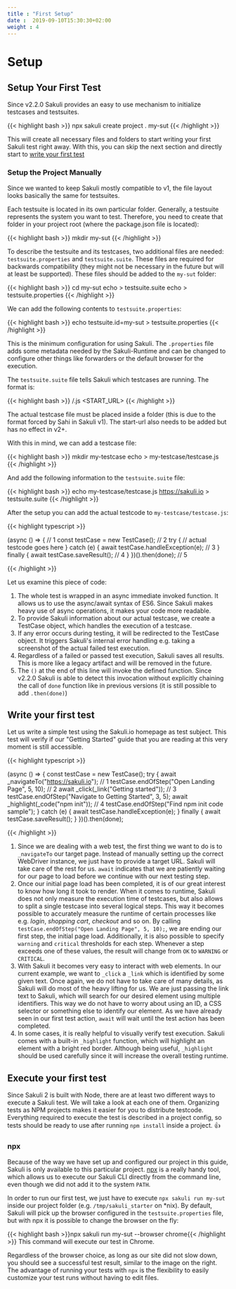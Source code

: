 ```yaml
---
title : "First Setup"
date :  2019-09-10T15:30:30+02:00
weight : 4
---
```


# Setup

## Setup Your First Test

Since v2.2.0 Sakuli provides an easy to use mechanism to initialize testcases and testsuites.

{{< highlight bash >}}
npx sakuli create project . my-sut
{{< /highlight >}}

This will create all necessary files and folders to start writing your first Sakuli test right away. With this, you can skip the next section and directly start to [write your first test](#write-your-first-test)

### Setup the Project Manually

Since we wanted to keep Sakuli mostly compatible to v1, the file layout looks basically the same for testsuites.

Each testsuite is located in its own particular folder. Generally, a testsuite represents the system you want to test. Therefore, you need to create that folder in your project root (where the package.json file is located):

{{< highlight bash >}}
mkdir my-sut
{{< /highlight >}}

To describe the testsuite and its testcases, two additional files are needed: `testsuite.properties` and `testsuite.suite`. These files are required for backwards compatibility (they might not be necessary in the future but will at least be supported). These files should be added to the `my-sut` folder:

{{< highlight bash >}}
cd my-sut
echo > testsuite.suite
echo > testsuite.properties
{{< /highlight >}}

We can add the following contents to `testsuite.properties`:

{{< highlight bash >}}
echo testsuite.id=my-sut > testsuite.properties
{{< /highlight >}}

This is the minimum configuration for using Sakuli. The `.properties` file adds some metadata needed by the Sakuli-Runtime and can be changed to configure other things like forwarders or the default browser for the execution.

The `testsuite.suite` file tells Sakuli which testcases are running. The format is:

{{< highlight bash >}}
<FOLDER-NAME>/<FILE-NAME>.js <START_URL>
{{< /highlight >}}

The actual testcase file must be placed inside a folder (this is due to the format forced by Sahi in Sakuli v1). The start-url also needs to be added but has no effect in v2+.

With this in mind, we can add a testcase file:

{{< highlight bash >}}
mkdir my-testcase
echo > my-testcase/testcase.js
{{< /highlight >}}

And add the following information to the `testsuite.suite` file:

{{< highlight bash >}}
echo my-testcase/testcase.js https://sakuli.io > testsuite.suite
{{< /highlight >}}

After the setup you can add the actual testcode to `my-testcase/testcase.js`:

{{< highlight typescript >}}

(async () => {  // 1
    const testCase = new TestCase(); // 2
    try {
        // actual testcode goes here
    } catch (e) {
        await testCase.handleException(e); // 3
    } finally {
        await testCase.saveResult(); // 4
    }
})().then(done); // 5

{{< /highlight >}}

Let us examine this piece of code:

1. The whole test is wrapped in an async immediate invoked function. It allows us to use the async/await syntax of ES6. Since Sakuli makes heavy use of async operations, it makes your code more readable.
2. To provide Sakuli information about our actual testcase, we create a TestCase object, which handles the execution of a testcase.
3. If any error occurs during testing, it will be redirected to the TestCase object. It triggers Sakuli's internal error handling e.g. taking a screenshot of the actual failed test execution.
4. Regardless of a failed or passed test execution, Sakuli saves all results. This is more like a legacy artifact and will be removed in the future.
5. The `()` at the end of this line will invoke the defined function. Since v2.2.0 Sakuli is able to detect this invocation without explicitly chaining the call of `done` function like in previous versions (it is still possible to add `.then(done)`)

## Write your first test
Let us write a simple test using the Sakuli.io homepage as test subject. This test will verify if our "Getting Started" guide that you are reading at this very moment is still accessible.

{{< highlight typescript  >}}

(async () => {
    const testCase = new TestCase();
    try {
        await _navigateTo("https://sakuli.io");                  // 1
        testCase.endOfStep("Open Landing Page", 5, 10);          // 2
        await _click(_link("Getting started"));                  // 3
        testCase.endOfStep("Navigate to Getting Started", 3, 5);
        await _highlight(_code("npm init"));                     // 4
        testCase.endOfStep("Find npm init code sample");
    } catch (e) {
        await testCase.handleException(e);
    } finally {
        await testCase.saveResult();
    }
})().then(done);

{{< /highlight >}}

1. Since we are dealing with a web test, the first thing we want to do is to `_navigateTo` our target page. Instead of manually setting up the correct WebDriver instance, we just have to provide a target URL. Sakuli will take care of the rest for us. `await` indicates that we are patiently waiting for our page to load before we continue with our next testing step.
2. Once our initial page load has been completed, it is of our great interest to know how long it took to render. When it comes to runtime, Sakuli does not only measure the execution time of testcases, but also allows to split a single testcase into several logical steps. This way it becomes possible to accurately measure the runtime of certain processes like e.g. *login*, *shopping cart*, *checkout* and so on. By calling `testCase.endOfStep("Open Landing Page", 5, 10);`, we are ending our first step, the initial page load. Additionally, it is also possible to specify `warning` and `critical` thresholds for each step. Whenever a step exceeds one of these values, the result will change from `OK` to `WARNING` or `CRITICAL`.
3. With Sakuli it becomes very easy to interact with web elements. In our current example, we want to `_click` a `_link` which is identified by some given text. Once again, we do not have to take care of many details, as Sakuli will do most of the heavy lifting for us. We are just passing the link text to Sakuli, which will search for our desired element using multiple identifiers. This way we do not have to worry about using an ID, a CSS selector or something else to identify our element. As we have already seen in our first test action, `await` will wait until the test action has been completed.
4. In some cases, it is really helpful to visually verify test execution. Sakuli comes with a built-in `_highlight` function, which will highlight an element with a bright red border. Although being useful, `_highlight` should be used carefully since it will increase the overall testing runtime.

## Execute your first test

Since Sakuli 2 is built with Node, there are at least two different ways to execute a Sakuli test. We will take a look at each one of them.
Organizing tests as NPM projects makes it easier for you to distribute testcode.
Everything required to execute the test is described in a project config, so tests should be ready to use after running `npm install` inside a project. 👍

### npx

Because of the way we have set up and configured our project in this guide, Sakuli is only available to this particular project. <a href="https://www.npmjs.com/package/npx" target="_blank">npx</a> is a really handy tool, which allows us to execute our Sakuli CLI directly from the command line, even though we did not add it to the system `PATH`.

In order to run our first test, we just have to execute `npx sakuli run my-sut` inside our project folder (e.g. `/tmp/sakuli_starter` on *nix).
By default, Sakuli will pick up the browser configured in the `testsuite.properties` file, but with npx it is possible to change the browser on the fly:

{{< highlight bash >}}npx sakuli run my-sut --browser chrome{{< /highlight >}}
This command will execute our test in Chrome.

Regardless of the browser choice, as long as our site did not slow down, you should see a successful test result, similar to the image on the right.
The advantage of running your tests with `npx` is the flexibility to easily customize your test runs without having to edit files.
